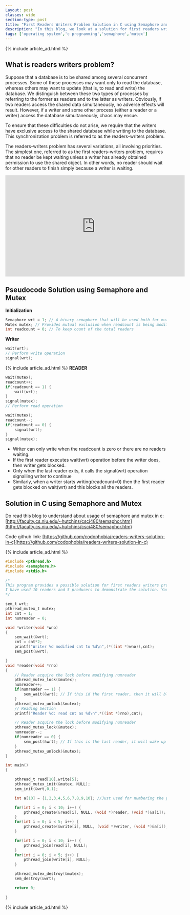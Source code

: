 ```yaml
---
Layout: post
classes: wide
section-type: post
title: "First Readers Writers Problem Solution in C using Semaphore and Mutex"
description: "In this blog, we look at a solution for first readers writers problem using semaphore and mutex"
tags: ['operating system','c programming','semaphore','mutex']
---
```

{% include article_ad.html %}
## What is readers writers problem?

Suppose that a database is to be shared among several concurrent processes.
Some of these processes may want only to read the database, whereas others
may want to update (that is, to read and write) the database. We distinguish
between these two types of processes by referring to the former as readers
and to the latter as writers. Obviously, if two readers access the shared data
simultaneously, no adverse effects will result. However, if a writer and some
other process (either a reader or a writer) access the database simultaneously,
chaos may ensue.

To ensure that these difficulties do not arise, we require that the writers
have exclusive access to the shared database while writing to the database. This
synchronization problem is referred to as the readers-writers problem. 

The readers-writers problem has several variations, all involving
priorities. The simplest one, referred to as the first readers-writers problem,
requires that no reader be kept waiting unless a writer has already obtained
permission to use the shared object. In other words, no reader should wait for
other readers to finish simply because a writer is waiting.

<iframe width="560" height="315" src="https://www.youtube.com/embed/SjUSnpsJEQs" frameborder="0" allow="accelerometer; autoplay; encrypted-media; gyroscope; picture-in-picture" allowfullscreen></iframe>

## Pseudocode Solution using Semaphore and Mutex

**Initialization**

```c
Semaphore wrt = 1; // A binary semaphore that will be used both for mutual exclusion and signalling
Mutex mutex; // Provides mutual exclusion when readcount is being modified
int readcount = 0; // To keep count of the total readers
```

**Writer**

```c
wait(wrt);
// Perform write operation
signal(wrt);
```
{% include article_ad.html %}
**READER**

```c
wait(mutex);
readcount++;
if(readcount == 1) {
    wait(wrt);
}
signal(mutex);
// Perform read operation

wait(mutex);
readcount--;
if(readcount == 0) {
    signal(wrt);
}
signal(mutex);
```

* Writer can only write when the readcount is zero or there are no readers waiting.
* If the first reader executes wait(wrt) operation before the writer does, then writer gets blocked.
* Only when the last reader exits, it calls the signal(wrt) operation signalling writer to continue
* Similarly, when a writer starts writing(readcount=0) then the first reader gets blocked on wait(wrt) and this blocks all the readers.

## Solution in C using Semaphore and Mutex

Do read this blog to understand about usage of semaphore and mutex in c: [http://faculty.cs.niu.edu/~hutchins/csci480/semaphor.htm](http://faculty.cs.niu.edu/~hutchins/csci480/semaphor.htm)

Code github link: [https://github.com/codophobia/readers-writers-solution-in-c](https://github.com/codophobia/readers-writers-solution-in-c)

{% include article_ad.html %}
```c
#include <pthread.h>
#include <semaphore.h>
#include <stdio.h>

/*
This program provides a possible solution for first readers writers problem using mutex and semaphore.
I have used 10 readers and 5 producers to demonstrate the solution. You can always play with these values.
*/

sem_t wrt;
pthread_mutex_t mutex;
int cnt = 1;
int numreader = 0;

void *writer(void *wno)
{   
    sem_wait(&wrt);
    cnt = cnt*2;
    printf("Writer %d modified cnt to %d\n",(*((int *)wno)),cnt);
    sem_post(&wrt);

}
void *reader(void *rno)
{   
    // Reader acquire the lock before modifying numreader
    pthread_mutex_lock(&mutex);
    numreader++;
    if(numreader == 1) {
        sem_wait(&wrt); // If this id the first reader, then it will block the writer
    }
    pthread_mutex_unlock(&mutex);
    // Reading Section
    printf("Reader %d: read cnt as %d\n",*((int *)rno),cnt);

    // Reader acquire the lock before modifying numreader
    pthread_mutex_lock(&mutex);
    numreader--;
    if(numreader == 0) {
        sem_post(&wrt); // If this is the last reader, it will wake up the writer.
    }
    pthread_mutex_unlock(&mutex);
}

int main()
{   

    pthread_t read[10],write[5];
    pthread_mutex_init(&mutex, NULL);
    sem_init(&wrt,0,1);

    int a[10] = {1,2,3,4,5,6,7,8,9,10}; //Just used for numbering the producer and consumer

    for(int i = 0; i < 10; i++) {
        pthread_create(&read[i], NULL, (void *)reader, (void *)&a[i]);
    }
    for(int i = 0; i < 5; i++) {
        pthread_create(&write[i], NULL, (void *)writer, (void *)&a[i]);
    }

    for(int i = 0; i < 10; i++) {
        pthread_join(read[i], NULL);
    }
    for(int i = 0; i < 5; i++) {
        pthread_join(write[i], NULL);
    }

    pthread_mutex_destroy(&mutex);
    sem_destroy(&wrt);

    return 0;
    
}
```
{% include article_ad.html %}
